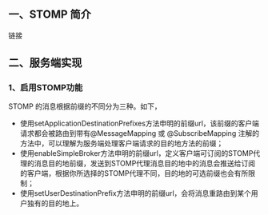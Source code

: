 #
## 一、STOMP 简介
链接

## 二、服务端实现
### 1、启用STOMP功能
STOMP 的消息根据前缀的不同分为三种。如下，
* 使用setApplicationDestinationPrefixes方法申明的前缀url，该前缀的客户端请求都会被路由到带有@MessageMapping 或 @SubscribeMapping 注解的方法中，可以理解为服务端处理客户端请求的目的地方法的前缀；
* 使用enableSimpleBroker方法申明的前缀url，定义客户端可订阅的STOMP代理的消息目的地前缀，发送到STOMP代理消息目的地中的消息会推送给订阅的客户端，根据你所选择的STOMP代理不同，目的地的可选前缀也会有所限制；
* 使用setUserDestinationPrefix方法申明的前缀url，会将消息重路由到某个用户独有的目的地上。
